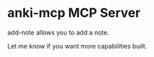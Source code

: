# anki-mcp MCP Server

add-note allows you to add a note.

Let me know if you want more capabilities built.
